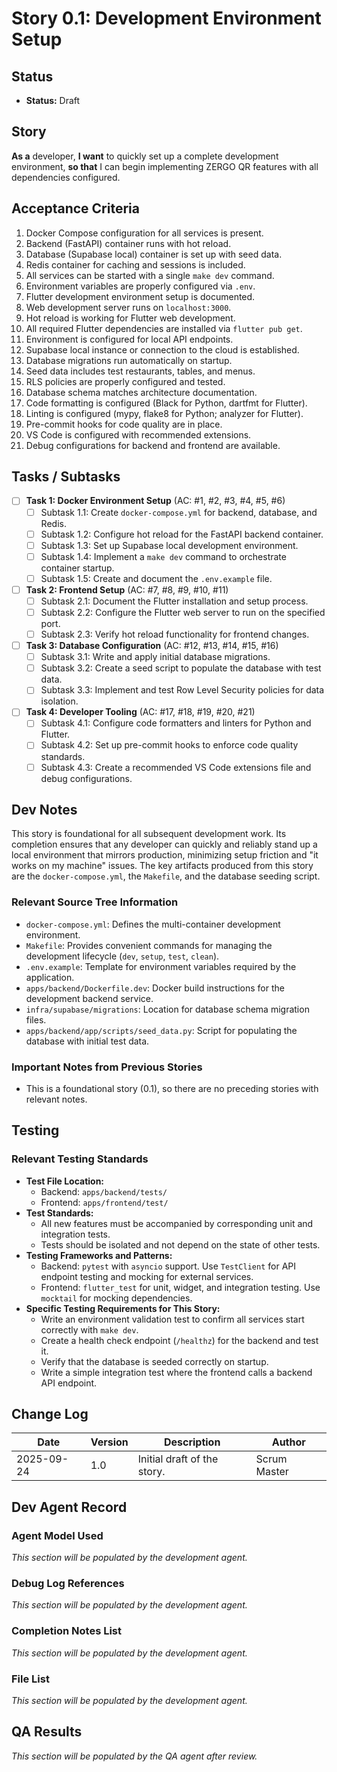 <!-- Powered by BMAD™ Core -->

# Story 0.1: Development Environment Setup

## Status
- **Status:** Draft

## Story
**As a** developer,
**I want** to quickly set up a complete development environment,
**so that** I can begin implementing ZERGO QR features with all dependencies configured.

## Acceptance Criteria
1. Docker Compose configuration for all services is present.
2. Backend (FastAPI) container runs with hot reload.
3. Database (Supabase local) container is set up with seed data.
4. Redis container for caching and sessions is included.
5. All services can be started with a single `make dev` command.
6. Environment variables are properly configured via `.env`.
7. Flutter development environment setup is documented.
8. Web development server runs on `localhost:3000`.
9. Hot reload is working for Flutter web development.
10. All required Flutter dependencies are installed via `flutter pub get`.
11. Environment is configured for local API endpoints.
12. Supabase local instance or connection to the cloud is established.
13. Database migrations run automatically on startup.
14. Seed data includes test restaurants, tables, and menus.
15. RLS policies are properly configured and tested.
16. Database schema matches architecture documentation.
17. Code formatting is configured (Black for Python, dartfmt for Flutter).
18. Linting is configured (mypy, flake8 for Python; analyzer for Flutter).
19. Pre-commit hooks for code quality are in place.
20. VS Code is configured with recommended extensions.
21. Debug configurations for backend and frontend are available.

## Tasks / Subtasks
- [ ] **Task 1: Docker Environment Setup** (AC: #1, #2, #3, #4, #5, #6)
  - [ ] Subtask 1.1: Create `docker-compose.yml` for backend, database, and Redis.
  - [ ] Subtask 1.2: Configure hot reload for the FastAPI backend container.
  - [ ] Subtask 1.3: Set up Supabase local development environment.
  - [ ] Subtask 1.4: Implement a `make dev` command to orchestrate container startup.
  - [ ] Subtask 1.5: Create and document the `.env.example` file.
- [ ] **Task 2: Frontend Setup** (AC: #7, #8, #9, #10, #11)
  - [ ] Subtask 2.1: Document the Flutter installation and setup process.
  - [ ] Subtask 2.2: Configure the Flutter web server to run on the specified port.
  - [ ] Subtask 2.3: Verify hot reload functionality for frontend changes.
- [ ] **Task 3: Database Configuration** (AC: #12, #13, #14, #15, #16)
  - [ ] Subtask 3.1: Write and apply initial database migrations.
  - [ ] Subtask 3.2: Create a seed script to populate the database with test data.
  - [ ] Subtask 3.3: Implement and test Row Level Security policies for data isolation.
- [ ] **Task 4: Developer Tooling** (AC: #17, #18, #19, #20, #21)
  - [ ] Subtask 4.1: Configure code formatters and linters for Python and Flutter.
  - [ ] Subtask 4.2: Set up pre-commit hooks to enforce code quality standards.
  - [ ] Subtask 4.3: Create a recommended VS Code extensions file and debug configurations.

## Dev Notes
This story is foundational for all subsequent development work. Its completion ensures that any developer can quickly and reliably stand up a local environment that mirrors production, minimizing setup friction and "it works on my machine" issues. The key artifacts produced from this story are the `docker-compose.yml`, the `Makefile`, and the database seeding script.

### Relevant Source Tree Information
- `docker-compose.yml`: Defines the multi-container development environment.
- `Makefile`: Provides convenient commands for managing the development lifecycle (`dev`, `setup`, `test`, `clean`).
- `.env.example`: Template for environment variables required by the application.
- `apps/backend/Dockerfile.dev`: Docker build instructions for the development backend service.
- `infra/supabase/migrations`: Location for database schema migration files.
- `apps/backend/app/scripts/seed_data.py`: Script for populating the database with initial test data.

### Important Notes from Previous Stories
- This is a foundational story (0.1), so there are no preceding stories with relevant notes.

## Testing
### Relevant Testing Standards
- **Test File Location:**
  - Backend: `apps/backend/tests/`
  - Frontend: `apps/frontend/test/`
- **Test Standards:**
  - All new features must be accompanied by corresponding unit and integration tests.
  - Tests should be isolated and not depend on the state of other tests.
- **Testing Frameworks and Patterns:**
  - Backend: `pytest` with `asyncio` support. Use `TestClient` for API endpoint testing and mocking for external services.
  - Frontend: `flutter_test` for unit, widget, and integration testing. Use `mocktail` for mocking dependencies.
- **Specific Testing Requirements for This Story:**
  - Write an environment validation test to confirm all services start correctly with `make dev`.
  - Create a health check endpoint (`/healthz`) for the backend and test it.
  - Verify that the database is seeded correctly on startup.
  - Write a simple integration test where the frontend calls a backend API endpoint.

## Change Log
| Date       | Version | Description                 | Author       |
|------------|---------|-----------------------------|--------------|
| 2025-09-24 | 1.0     | Initial draft of the story. | Scrum Master |

## Dev Agent Record
### Agent Model Used
*This section will be populated by the development agent.*

### Debug Log References
*This section will be populated by the development agent.*

### Completion Notes List
*This section will be populated by the development agent.*

### File List
*This section will be populated by the development agent.*

## QA Results
*This section will be populated by the QA agent after review.*
